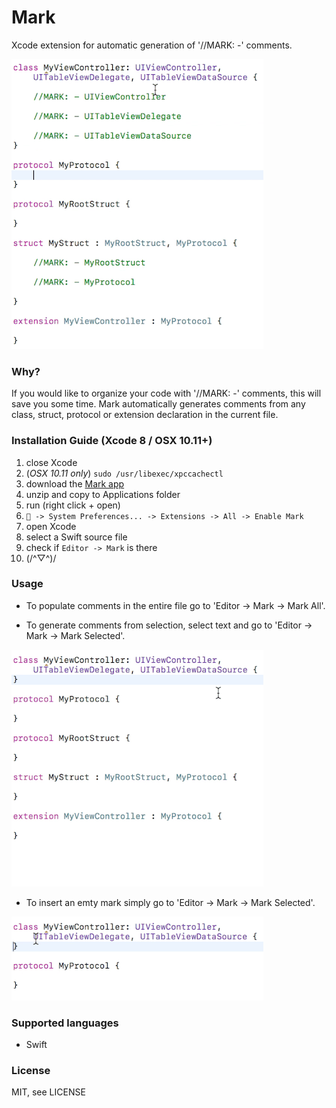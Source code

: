 # Mark
Xcode extension for automatic generation of '//MARK: -' comments.

![mark_all.gif](/Resources/mark_all.gif)

### Why? 
If you would like to organize your code with '//MARK: -' comments, this will save you some time.
Mark automatically generates comments from any class, struct, protocol or extension declaration in the current file.

### Installation Guide (Xcode 8 / OSX 10.11+)

1. close Xcode
2. (*OSX 10.11 only*) `sudo /usr/libexec/xpccachectl`
3. download the [Mark app](https://github.com/velyan/Mark/releases/Mark.zip)
4. unzip and copy to Applications folder
5. run (right click + open)
6. ` -> System Preferences... -> Extensions -> All -> Enable Mark`
7. open Xcode
8. select a Swift source file
9. check if `Editor -> Mark` is there 
10. (/^▽^)/

### Usage

- To populate comments in the entire file go to 'Editor -> Mark -> Mark All'.

- To generate comments from selection, select text and go to 'Editor -> Mark -> Mark Selected'.

![mark_selected.gif](/Resources/mark_selected.gif)

- To insert an emty mark simply go to 'Editor -> Mark -> Mark Selected'.

![mark_empty.gif](/Resources/mark_empty.gif)

### Supported languages
- Swift

### License

MIT, see LICENSE
